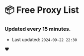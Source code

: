 # :package: Free Proxy List
### Updated every 15 minutes.

- Last updated: `2024-09-22 22:30`

:heart:

